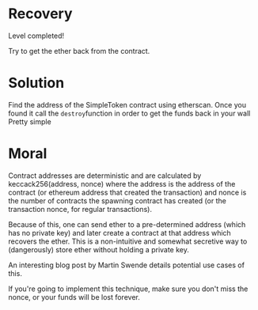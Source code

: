 # Recovery

Level completed!

Try to get the ether back from the contract.

# Solution

Find the address of the SimpleToken contract using etherscan. Once you found it call the `destroy`function in order to get the funds back in your wall
Pretty simple

# Moral

Contract addresses are deterministic and are calculated by keccack256(address, nonce) where the address is the address of the contract (or ethereum address that created the transaction) and nonce is the number of contracts the spawning contract has created (or the transaction nonce, for regular transactions).

Because of this, one can send ether to a pre-determined address (which has no private key) and later create a contract at that address which recovers the ether. This is a non-intuitive and somewhat secretive way to (dangerously) store ether without holding a private key.

An interesting blog post by Martin Swende details potential use cases of this.

If you're going to implement this technique, make sure you don't miss the nonce, or your funds will be lost forever.
